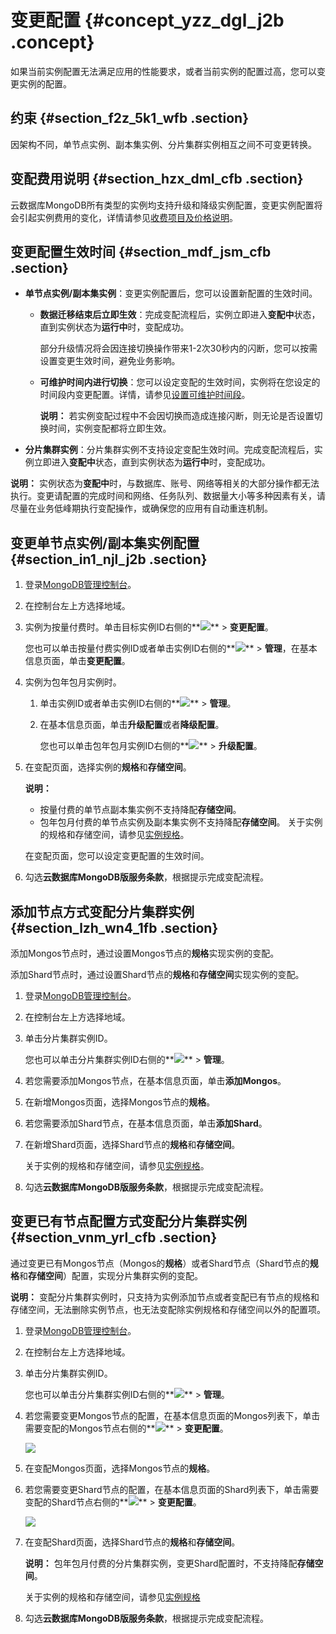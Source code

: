 # 变更配置 {#concept_yzz_dgl_j2b .concept}

如果当前实例配置无法满足应用的性能要求，或者当前实例的配置过高，您可以变更实例的配置。

## 约束 {#section_f2z_5k1_wfb .section}

因架构不同，单节点实例、副本集实例、分片集群实例相互之间不可变更转换。

## 变配费用说明 {#section_hzx_dml_cfb .section}

云数据库MongoDB所有类型的实例均支持升级和降级实例配置，变更实例配置将会引起实例费用的变化，详情请参见[收费项目及价格说明](../../../../intl.zh-CN/产品定价/收费项目及价格说明.md#)。

## 变更配置生效时间 {#section_mdf_jsm_cfb .section}

-   **单节点实例/副本集实例**：变更实例配置后，您可以设置新配置的生效时间。
    -   **数据迁移结束后立即生效**：完成变配流程后，实例立即进入**变配中**状态，直到实例状态为**运行中**时，变配成功。

        部分升级情况将会因连接切换操作带来1-2次30秒内的闪断，您可以按需设置变更生效时间，避免业务影响。

    -   **可维护时间内进行切换**：您可以设定变配的生效时间，实例将在您设定的时间段内变更配置。详情，请参见[设置可维护时间段](intl.zh-CN/用户指南/实例管理/设置可维护时间段.md#)。

        **说明：** 若实例变配过程中不会因切换而造成连接闪断，则无论是否设置切换时间，实例变配都将立即生效。

-   **分片集群实例**：分片集群实例不支持设定变配生效时间。完成变配流程后，实例立即进入**变配中**状态，直到实例状态为**运行中**时，变配成功。

**说明：** 实例状态为**变配中**时，与数据库、账号、网络等相关的大部分操作都无法执行。变更请配置的完成时间和网络、任务队列、数据量大小等多种因素有关，请尽量在业务低峰期执行变配操作，或确保您的应用有自动重连机制。

## 变更单节点实例/副本集实例配置 {#section_in1_njl_j2b .section}

1.  登录[MongoDB管理控制台](https://mongodb.console.aliyun.com/)。
2.  在控制台左上方选择地域。
3.  实例为按量付费时。单击目标实例ID右侧的**![](http://static-aliyun-doc.oss-cn-hangzhou.aliyuncs.com/assets/img/6723/154296585813851_zh-CN.png)** \> **变更配置**。

    您也可以单击按量付费实例ID或者单击实例ID右侧的**![](http://static-aliyun-doc.oss-cn-hangzhou.aliyuncs.com/assets/img/6723/154296585813851_zh-CN.png)** \> **管理**，在基本信息页面，单击**变更配置**。

4.  实例为包年包月实例时。
    1.  单击实例ID或者单击实例ID右侧的**![](http://static-aliyun-doc.oss-cn-hangzhou.aliyuncs.com/assets/img/6723/154296585813851_zh-CN.png)** \> **管理**。
    2.  在基本信息页面，单击**升级配置**或者**降级配置**。

        您也可以单击包年包月实例ID右侧的**![](http://static-aliyun-doc.oss-cn-hangzhou.aliyuncs.com/assets/img/6723/154296585813851_zh-CN.png)** \> **升级配置**。

5.  在变配页面，选择实例的**规格**和**存储空间**。

    **说明：** 

    -   按量付费的单节点副本集实例不支持降配**存储空间**。
    -   包年包月付费的单节点实例及副本集实例不支持降配**存储空间**。
    关于实例的规格和存储空间，请参见[实例规格](../../../../intl.zh-CN/产品简介/实例规格.md#)。

    在变配页面，您可以设定变更配置的生效时间。

6.  勾选**云数据库MongoDB版服务条款**，根据提示完成变配流程。

## 添加节点方式变配分片集群实例 {#section_lzh_wn4_1fb .section}

添加Mongos节点时，通过设置Mongos节点的**规格**实现实例的变配。

添加Shard节点时，通过设置Shard节点的**规格**和**存储空间**实现实例的变配。

1.  登录[MongoDB管理控制台](https://mongodb.console.aliyun.com/)。
2.  在控制台左上方选择地域。
3.  单击分片集群实例ID。

    您也可以单击分片集群实例ID右侧的**![](http://static-aliyun-doc.oss-cn-hangzhou.aliyuncs.com/assets/img/6723/154296585813851_zh-CN.png)** \> **管理**。

4.  若您需要添加Mongos节点，在基本信息页面，单击**添加Mongos**。
5.  在新增Mongos页面，选择Mongos节点的**规格**。
6.  若您需要添加Shard节点，在基本信息页面，单击**添加Shard**。
7.  在新增Shard页面，选择Shard节点的**规格**和**存储空间**。

    关于实例的规格和存储空间，请参见[实例规格](../../../../intl.zh-CN/产品简介/实例规格.md#)。

8.  勾选**云数据库MongoDB版服务条款**，根据提示完成变配流程。

## 变更已有节点配置方式变配分片集群实例 {#section_vnm_yrl_cfb .section}

通过变更已有Mongos节点（Mongos的**规格**）或者Shard节点（Shard节点的**规格**和**存储空间**）配置，实现分片集群实例的变配。

**说明：** 变配分片集群实例时，只支持为实例添加节点或者变配已有节点的规格和存储空间，无法删除实例节点，也无法变配除实例规格和存储空间以外的配置项。

1.  登录[MongoDB管理控制台](https://mongodb.console.aliyun.com/)。
2.  在控制台左上方选择地域。
3.  单击分片集群实例ID。

    您也可以单击分片集群实例ID右侧的**![](http://static-aliyun-doc.oss-cn-hangzhou.aliyuncs.com/assets/img/6723/154296585813851_zh-CN.png)** \> **管理**。

4.  若您需要变更Mongos节点的配置，在基本信息页面的Mongos列表下，单击需要变配的Mongos节点右侧的**![](http://static-aliyun-doc.oss-cn-hangzhou.aliyuncs.com/assets/img/6723/154296585813851_zh-CN.png)** \> **变更配置**。

    ![](http://static-aliyun-doc.oss-cn-hangzhou.aliyuncs.com/assets/img/6706/154296585821057_zh-CN.png)

5.  在变配Mongos页面，选择Mongos节点的**规格**。
6.  若您需要变更Shard节点的配置，在基本信息页面的Shard列表下，单击需要变配的Shard节点右侧的**![](http://static-aliyun-doc.oss-cn-hangzhou.aliyuncs.com/assets/img/6723/154296585813851_zh-CN.png)** \> **变更配置**。

    ![](http://static-aliyun-doc.oss-cn-hangzhou.aliyuncs.com/assets/img/6706/154296585821056_zh-CN.png)

7.  在变配Shard页面，选择Shard节点的**规格**和**存储空间**。

    **说明：** 包年包月付费的分片集群实例，变更Shard配置时，不支持降配**存储空间**。

    关于实例的规格和存储空间，请参见[实例规格](../../../../intl.zh-CN/产品简介/实例规格.md#)

8.  勾选**云数据库MongoDB版服务条款**，根据提示完成变配流程。

